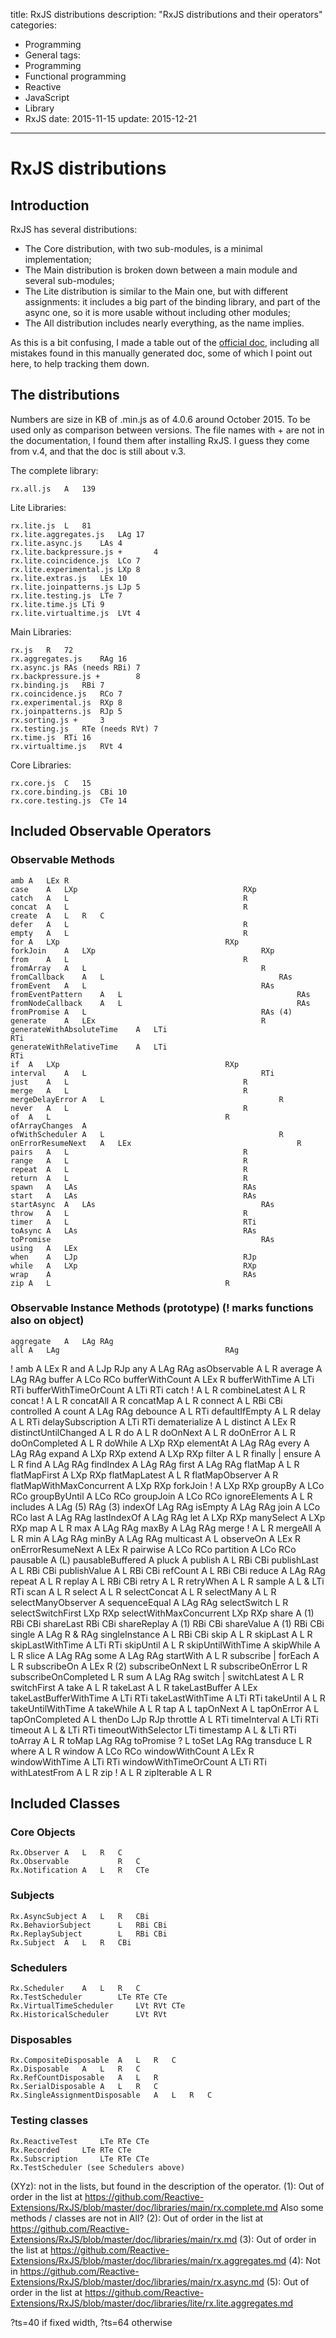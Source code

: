 title: RxJS distributions
description: "RxJS distributions and their operators"
categories:
- Programming
- General
tags:
- Programming
- Functional programming
- Reactive
- JavaScript
- Library
- RxJS
date: 2015-11-15
update: 2015-12-21
---
# RxJS distributions

## Introduction

RxJS has several distributions:
- The Core distribution, with two sub-modules, is a minimal implementation;
- The Main distribution is broken down between a main module and several sub-modules;
- The Lite distribution is similar to the Main one, but with different assignments: it includes a big part of the binding library, and part of the async one, so it is more usable without including other modules;
- The All distribution includes nearly everything, as the name implies.

As this is a bit confusing, I made a table out of the [official doc](https://github.com/Reactive-Extensions/RxJS/tree/master/doc), including all mistakes found in this manually generated doc, some of which I point out here, to help tracking them down.

## The distributions

Numbers are size in KB of .min.js as of 4.0.6 around October 2015. To be used only as comparison between versions.
The file names with + are not in the documentation, I found them after installing RxJS. I guess they come from v.4, and that the doc is still about v.3.

The complete library:

    rx.all.js	A	139

Lite Libraries:

    rx.lite.js	L	81
    rx.lite.aggregates.js	LAg	17
    rx.lite.async.js	LAs	4
    rx.lite.backpressure.js +		4
    rx.lite.coincidence.js	LCo	7
    rx.lite.experimental.js	LXp	8
    rx.lite.extras.js	LEx	10
    rx.lite.joinpatterns.js	LJp	5
    rx.lite.testing.js	LTe	7
    rx.lite.time.js	LTi	9
    rx.lite.virtualtime.js	LVt	4

Main Libraries:

    rx.js	R	72
    rx.aggregates.js	RAg	16
    rx.async.js	RAs (needs RBi)	7
    rx.backpressure.js +		8
    rx.binding.js	RBi	7
    rx.coincidence.js	RCo	7
    rx.experimental.js	RXp	8
    rx.joinpatterns.js	RJp	5
    rx.sorting.js +		3
    rx.testing.js	RTe (needs RVt)	7
    rx.time.js	RTi	16
    rx.virtualtime.js	RVt	4

Core Libraries:

    rx.core.js	C	15
    rx.core.binding.js	CBi	10
    rx.core.testing.js	CTe	14

## Included Observable Operators

### Observable Methods

    amb	A	LEx	R
    case	A	LXp                                     RXp
    catch	A	L                                       R
    concat	A	L                                       R
    create	A	L	R	C
    defer	A	L                                       R
    empty	A	L                                       R
    for	A	LXp                                     RXp
    forkJoin	A	LXp                                     RXp
    from	A	L                                       R
    fromArray	A	L                                       R
    fromCallback	A	L                                       RAs
    fromEvent	A	L                                       RAs
    fromEventPattern	A	L                                       RAs
    fromNodeCallback	A	L                                       RAs
    fromPromise	A	L                                       RAs (4)
    generate	A	LEx                                     R
    generateWithAbsoluteTime	A	LTi                                     RTi
    generateWithRelativeTime	A	LTi                                     RTi
    if	A	LXp                                     RXp
    interval	A	L                                       RTi
    just	A	L                                       R
    merge	A	L                                       R
    mergeDelayError	A	L                                       R
    never	A	L                                       R
    of	A	L                                       R
    ofArrayChanges	A
    ofWithScheduler	A	L                                       R
    onErrorResumeNext	A	LEx                                     R
    pairs	A	L                                       R
    range	A	L                                       R
    repeat	A	L                                       R
    return	A	L                                       R
    spawn	A	LAs                                     RAs
    start	A	LAs                                     RAs
    startAsync	A	LAs                                     RAs
    throw	A	L                                       R
    timer	A	L                                       RTi
    toAsync	A	LAs                                     RAs
    toPromise		                                        RAs
    using	A	LEx
    when	A	LJp                                     RJp
    while	A	LXp                                     RXp
    wrap	A	                                        RAs
    zip	A	L                                       R

### Observable Instance Methods (prototype) (! marks functions also on object)

    aggregate	A	LAg	RAg
    all	A	LAg                                     RAg
  ! amb	A	LEx                                     R
    and	A	LJp                                     RJp
    any	A	LAg                                     RAg
    asObservable	A	L                                       R
    average	A	LAg                                     RAg
    buffer	A	LCo                                     RCo
    bufferWithCount	A	LEx                                     R
    bufferWithTime	A	LTi                                     RTi
    bufferWithTimeOrCount	A	LTi                                     RTi
    catch !	A	L                                       R
    combineLatest	A	L                                       R
    concat !	A	L                                       R
    concatAll	A	                                        R
    concatMap	A	L                                       R
    connect	A	L	RBi	CBi
    controlled	A
    count	A	LAg                                     RAg
    debounce	A	L                                       RTi
    defaultIfEmpty	A	L                                       R
    delay	A	L                                       RTi
    delaySubscription	A	LTi                                     RTi
    dematerialize	A	L
    distinct	A	LEx                                     R
    distinctUntilChanged	A	L                                       R
    do	A	L                                       R
    doOnNext	A	L                                       R
    doOnError	A	L                                       R
    doOnCompleted	A	L                                       R
    doWhile	A	LXp                                     RXp
    elementAt	A	LAg                                     RAg
    every	A	LAg                                     RAg
    expand	A	LXp                                     RXp
    extend	A	LXp                                     RXp
    filter	A	L                                       R
    finally | ensure	A	L                                       R
    find	A	LAg                                     RAg
    findIndex	A	LAg                                     RAg
    first	A	LAg                                     RAg
    flatMap	A	L                                       R
    flatMapFirst	A	LXp                                     RXp
    flatMapLatest	A	L                                       R
    flatMapObserver	A	                                        R
    flatMapWithMaxConcurrent	A	LXp                                     RXp
    forkJoin !	A	LXp                                     RXp
    groupBy	A	LCo                                     RCo
    groupByUntil	A	LCo                                     RCo
    groupJoin	A	LCo                                     RCo
    ignoreElements	A	L                                       R
    includes	A	LAg (5)                                 RAg (3)
    indexOf		LAg                                     RAg
    isEmpty	A	LAg                                     RAg
    join	A	LCo                                     RCo
    last	A	LAg                                     RAg
    lastIndexOf	A	LAg                                     RAg
    let	A	LXp                                     RXp
    manySelect	A	LXp                                     RXp
    map	A	L                                       R
    max	A	LAg                                     RAg
    maxBy	A	LAg                                     RAg
    merge !	A	L                                       R
    mergeAll	A	L                                       R
    min	A	LAg                                     RAg
    minBy	A	LAg                                     RAg
    multicast	A	L
    observeOn	A	LEx                                     R
    onErrorResumeNext	A	LEx                                     R
    pairwise	A	LCo                                     RCo
    partition	A	LCo                                     RCo
    pausable	A	(L)
    pausableBuffered	A
    pluck	A
    publish	A	L	RBi	CBi
    publishLast	A	L	RBi	CBi
    publishValue	A	L	RBi	CBi
    refCount	A	L	RBi	CBi
    reduce	A	LAg                                     RAg
    repeat	A	L                                       R
    replay	A	L	RBi	CBi
    retry	A	L                                       R
    retryWhen	A	L                                       R
    sample	A	L & LTi                                 RTi
    scan	A	L                                       R
    select	A	L                                       R
    selectConcat	A	L                                       R
    selectMany	A	L                                       R
    selectManyObserver	A
    sequenceEqual	A	LAg                                     RAg
    selectSwitch		L                                       R
    selectSwitchFirst		LXp                                     RXp
    selectWithMaxConcurrent		LXp                                     RXp
    share	A (1)		RBi	CBi
    shareLast			RBi	CBi
    shareReplay	A (1)		RBi	CBi
    shareValue	A (1)		RBi	CBi
    single	A	LAg                                     R & RAg
    singleInstance	A	L	RBi	CBi
    skip	A	L                                       R
    skipLast	A	L                                       R
    skipLastWithTime	A	LTi                                     RTi
    skipUntil	A	L                                       R
    skipUntilWithTime	A
    skipWhile	A	L                                       R
    slice	A	LAg                                     RAg
    some	A	LAg                                     RAg
    startWith	A	L                                       R
    subscribe | forEach	A	L                                       R
    subscribeOn	A	LEx                                     R (2)
    subscribeOnNext		L                                       R
    subscribeOnError		L                                       R
    subscribeOnCompleted		L                                       R
    sum	A	LAg                                     RAg
    switch | switchLatest	A	L                                       R
    switchFirst	A
    take	A	L                                       R
    takeLast	A	L                                       R
    takeLastBuffer	A	LEx
    takeLastBufferWithTime	A	LTi                                     RTi
    takeLastWithTime	A	LTi                                     RTi
    takeUntil	A	L                                       R
    takeUntilWithTime	A
    takeWhile	A	L                                       R
    tap	A	L
    tapOnNext	A	L
    tapOnError	A	L
    tapOnCompleted	A	L
    thenDo		LJp                                     RJp
    throttle	A	L                                       RTi
    timeInterval	A	LTi                                     RTi
    timeout	A	L & LTi                                 RTi
    timeoutWithSelector		LTi
    timestamp	A	L & LTi                                 RTi
    toArray	A	L                                       R
    toMap		LAg                                     RAg
    toPromise ?		L
    toSet		LAg                                     RAg
    transduce		L                                       R
    where	A	L                                       R
    window	A	LCo                                     RCo
    windowWithCount	A	LEx                                     R
    windowWithTime	A	LTi                                     RTi
    windowWithTimeOrCount	A	LTi                                     RTi
    withLatestFrom	A	L                                       R
    zip !	A	L                                       R
    zipIterable	A	L                                       R

## Included Classes

### Core Objects

    Rx.Observer	A	L	R	C
    Rx.Observable			R	C
    Rx.Notification	A	L	R	CTe

### Subjects

    Rx.AsyncSubject	A	L	R	CBi
    Rx.BehaviorSubject		L	RBi	CBi
    Rx.ReplaySubject		L	RBi	CBi
    Rx.Subject	A	L	R	CBi

### Schedulers

    Rx.Scheduler	A	L	R	C
    Rx.TestScheduler		LTe	RTe	CTe
    Rx.VirtualTimeScheduler		LVt	RVt	CTe
    Rx.HistoricalScheduler		LVt	RVt

### Disposables

    Rx.CompositeDisposable	A	L	R	C
    Rx.Disposable	A	L	R	C
    Rx.RefCountDisposable	A	L	R
    Rx.SerialDisposable	A	L	R	C
    Rx.SingleAssignmentDisposable	A	L	R	C

### Testing classes

    Rx.ReactiveTest		LTe	RTe	CTe
    Rx.Recorded		LTe	RTe	CTe
    Rx.Subscription		LTe	RTe	CTe
    Rx.TestScheduler (see Schedulers above)


(XYz): not in the lists, but found in the description of the operator.
(1): Out of order in the list at https://github.com/Reactive-Extensions/RxJS/blob/master/doc/libraries/main/rx.complete.md
Also some methods / classes are not in All?
(2): Out of order in the list at https://github.com/Reactive-Extensions/RxJS/blob/master/doc/libraries/main/rx.md
(3): Out of order in the list at https://github.com/Reactive-Extensions/RxJS/blob/master/doc/libraries/main/rx.aggregates.md
(4): Not in https://github.com/Reactive-Extensions/RxJS/blob/master/doc/libraries/main/rx.async.md
(5): Out of order in the list at https://github.com/Reactive-Extensions/RxJS/blob/master/doc/libraries/lite/rx.lite.aggregates.md

?ts=40 if fixed width, ?ts=64 otherwise

